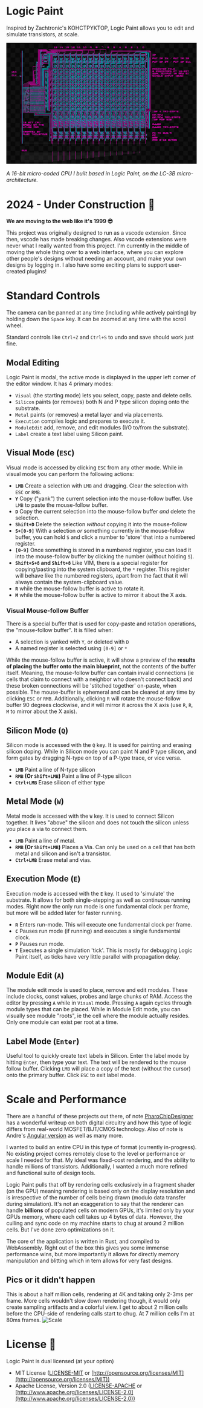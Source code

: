 # Logic Paint

Inspired by Zachtronic's KOHCTPYKTOP, Logic Paint allows you to edit and
simulate transistors, at scale.

![Register File](misc/screenshots/logic-paint-cpu.png)

_A 16-bit micro-coded CPU I built based in Logic Paint, on the LC-3B
micro-architecture._

# 2024 - Under Construction 🚧

**We are moving to the web like it's 1999 😎**

This project was originally designed to run as a vscode extension. Since then,
vscode has made breaking changes. Also vscode extensions were never what I
really wanted from this project. I'm currently in the middle of moving the whole
thing over to a web interface, where you can explore other people's designs
without needing an account, and make your own designs by logging in. I also have
some exciting plans to support user-created plugins!

# Standard Controls

The camera can be panned at any time (including while actively painting) by
holding down the `Space` key. It can be zoomed at any time with the scroll
wheel.

Standard controls like `Ctrl+Z` and `Ctrl+S` to undo and save should work just
fine.

## Modal Editing

Logic Paint is modal, the active mode is displayed in the upper left corner of
the editor window. It has 4 primary modes:

- `Visual` (the starting mode) lets you select, copy, paste and delete cells.
- `Silicon` paints (or removes) both N and P type silicon doping onto the
  substrate.
- `Metal` paints (or removes) a metal layer and via placements.
- `Execution` compiles logic and prepares to execute it.
- `ModuleEdit` add, remove, and edit modules (I/O to/from the substrate).
- `Label` create a text label using Silicon paint.

## Visual Mode (`ESC`)

Visual mode is accessed by clicking `ESC` from any other mode. While in visual
mode you can perform the following actions:

- **`LMB`** Create a selection with `LMB` and dragging. Clear the selection with
  `ESC` or `RMB`.
- **`Y`** Copy ("yank") the current selection into the mouse-follow buffer. Use
  `LMB` to paste the mouse-follow buffer.
- **`D`** Copy the current selection into the mouse-follow buffer _and_ delete
  the selection.
- **`Shift+D`** Delete the selection _without_ copying it into the mouse-follow
- **`S+[0-9]`** With a selection _or_ something currently in the mouse-follow
  buffer, you can hold `S` and click a number to 'store' that into a numbered
  register.
- **`[0-9]`** Once something is stored in a numbered register, you can load it
  into the mouse-follow buffer by clicking the number (without holding `S`).
- **`Shift+S+8` and `Shift+8`** Like VIM, there is a special register for
  copying/pasting into the system clipboard, the `*` register. This register
  will behave like the numbered registers, apart from the fact that it will
  always contain the system-clipboard value.
- **`R`** while the mouse-follow buffer is active to rotate it.
- **`M`** while the mouse-follow buffer is active to mirror it about the X axis.

### Visual Mouse-follow Buffer

There is a special buffer that is used for copy-paste and rotation operations,
the "mouse-follow buffer". It is filled when:

- A selection is yanked with `Y`, or deleted with `D`
- A named register is selected using `[0-9]` or `*`

While the mouse-follow buffer is active, it will show a preview of the **results
of placing the buffer onto the main blueprint**, not the contents of the buffer
itself. Meaning, the mouse-follow buffer can contain invalid connections (ie
cells that claim to connect with a neighbor who doesn't connect back) and these
broken connections will be 'stitched together' on-paste, when possible. The
mouse-buffer is ephemeral and can be cleared at any time by clicking `ESC` or
`RMB`. Additionally, clicking `R` will rotate the mouse-follow buffer 90 degrees
clockwise, and `M` will mirror it across the X axis (use `R`, `R`, `M` to mirror
about the X axis).

## Silicon Mode (`Q`)

Silicon mode is accessed with the `Q` key. It is used for painting and erasing
silicon doping. While in Silicon mode you can paint N and P type silicon, and
form gates by dragging N-type on top of a P-type trace, or vice versa.

- **`LMB`** Paint a line of N-type silicon
- **`RMB` (Or `Shift+LMB`)** Paint a line of P-type silicon
- **`Ctrl+LMB`** Erase silicon of either type

## Metal Mode (`W`)

Metal mode is accessed with the `W` key. It is used to connect Silicon together.
It lives "above" the silicon and does not touch the silicon unless you place a
via to connect them.

- **`LMB`** Paint a line of metal.
- **`RMB` (Or `Shift+LMB`)** Places a Via. Can only be used on a cell that has
  both metal and silicon and isn't a transistor.
- **`Ctrl+LMB`** Erase metal and vias.

## Execution Mode (`E`)

Execution mode is accessed with the `E` key. It used to 'simulate' the
substrate. It allows for both single-stepping as well as continuous running
modes. Right now the only run mode is one fundamental clock per frame, but more
will be added later for faster running.

- **`R`** Enters run-mode. This will execute one fundamental clock per frame.
- **`C`** Pauses run mode (if running) and executes a single fundamental clock.
- **`P`** Pauses run mode.
- **`T`** Executes a single simulation 'tick'. This is mostly for debugging
  Logic Paint itself, as ticks have very little parallel with propagation delay.

## Module Edit (`A`)

The module edit mode is used to place, remove and edit modules. These include
clocks, const values, probes and large chunks of RAM. Access the editor by
pressing `A` while in `Visual` mode. Pressing `A` again cycles through module
types that can be placed. While in Module Edit mode, you can visually see module
"roots", ie the cell where the module actually resides. Only one module can
exist per root at a time.

## Label Mode (`Enter`)

Useful tool to quickly create text labels in Silicon. Enter the label mode by
hitting `Enter`, then type your text. The text will be rendered to the mouse
follow buffer. Clicking `LMB` will place a copy of the text (without the cursor)
onto the primary buffer. Click `ESC` to exit label mode.

# Scale and Performance

There are a handful of these projects out there, of note
[PharoChipDesigner](https://github.com/pavel-krivanek/PharoChipDesigner) has a
wonderful writeup on both digital circuitry and how this type of logic differs
from real-world MOSFET/BJT/CMOS technology. Also of note is Andre's [Angular
version](https://blog.tst.sh/kohctpyktop-2-electric-bogaloo/) as well as many
more.

I wanted to build an entire CPU in this type of format (currently in-progress).
No existing project comes remotely close to the level or performance or scale I
needed for that. My ideal was fixed-cost rendering, and the ability to handle
millions of transistors. Additionally, I wanted a much more refined and
functional suite of design tools.

Logic Paint pulls that off by rendering cells exclusively in a fragment shader
(on the GPU) meaning rendering is based only on the display resolution and is
irrespective of the number of cells being drawn (modulo data transfer during
simulation). It's not an exaggeration to say that the renderer can handle
**billions** of populated cells on modern GPUs, it's limited only by your GPUs
memory, where each cell takes up 4 bytes of data. However, the culling and sync
code on my machine starts to chug at around 2 million cells. But I've done zero
optimizations on it.

The core of the application is written in Rust, and compiled to WebAssembly.
Right out of the box this gives you some immense performance wins, but more
importantly it allows for directly memory manipulation and blitting which in
tern allows for very fast designs.

## Pics or it didn't happen

This is about a half million cells, rendering at 4K and taking only 2-3ms per
frame. More cells wouldn't slow down rendering though, it would only create
sampling artifacts and a colorful view. I get to about 2 million cells before
the CPU-side of rendering calls start to chug. At 7 million cells I'm at 80ms
frames.
![Scale](../misc/screenshots/logic-paint-scale.png)

# License 🧾

Logic Paint is dual licensed (at your option)

- MIT License ([LICENSE-MIT](LICENSE-MIT) or [http://opensource.org/licenses/MIT](http://opensource.org/licenses/MIT))
- Apache License, Version 2.0 ([LICENSE-APACHE](LICENSE-APACHE) or [http://www.apache.org/licenses/LICENSE-2.0](http://www.apache.org/licenses/LICENSE-2.0))
